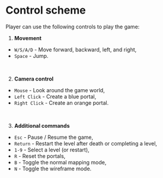 # **Control scheme**

Player can use the following controls to play the game:

1. **Movement**

- `W/S/A/D` - Move forward, backward, left, and right,
- `Space` - Jump.

</br>

2. **Camera control**

- `Mouse` - Look around the game world,
- `Left Click` - Create a blue portal,
- `Right Click` - Create an orange portal.

</br>

3. **Additional commands**

- `Esc` - Pause / Resume the game,
- `Return` - Restart the level after death or completing a level,
- `1-9` - Select a level (or restart),
- `R` - Reset the portals,
- `B` - Toggle the normal mapping mode,
- `N` - Toggle the wireframe mode.